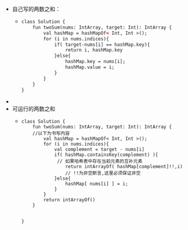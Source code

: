 - 自己写的两数之和：
	- ```xml
	  class Solution {
	      fun twoSum(nums: IntArray, target: Int): IntArray {
	          val hashMap = hashMapOf< Int, Int >();
	          for (i in nums.indices){
	              if( target-nums[i] == hashMap.key){
	                  return i, hashMap.key 
	              }else{
	                  hashMap.key = nums[i];
	                  hashMap.value = i;
	              }
	          } 
	      }
	  }
	  ```
-
- 可运行的两数之和
	- ```
	  class Solution {
	      fun twoSum(nums: IntArray, target: Int): IntArray {
	      //以下为书写内容
	          val hashMap = hashMapOf< Int, Int >();
	          for (i in nums.indices){
	              val complement = target - nums[i]
	              if( hashMap.containsKey(complement) ){
	               // 如果哈希表中存在当前元素的互补元素
	                  return intArrayOf( hashMap[complement]!!,i)
	                  // !!为非空断言,这里必须保证非空
	              }else{
	                  hashMap[ nums[i] ] = i;
	              }
	          } 
	          return intArrayOf()
	      }
	      
	      
	  }
	  ```